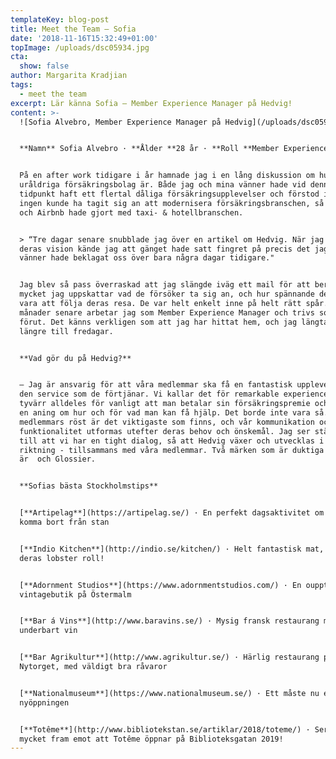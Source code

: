 ```yaml
---
templateKey: blog-post
title: Meet the Team – Sofia
date: '2018-11-16T15:32:49+01:00'
topImage: /uploads/dsc05934.jpg
cta:
  show: false
author: Margarita Kradjian
tags:
  - meet the team
excerpt: Lär känna Sofia – Member Experience Manager på Hedvig!
content: >-
  ![Sofia Alvebro, Member Experience Manager på Hedvig](/uploads/dsc05934.jpg)


  **Namn** Sofia Alvebro · **Ålder **28 år · **Roll **Member Experience Manager


  På en after work tidigare i år hamnade jag i en lång diskussion om hur
  uråldriga försäkringsbolag är. Både jag och mina vänner hade vid denna
  tidpunkt haft ett flertal dåliga försäkringsupplevelser och förstod inte hur
  ingen kunde ha tagit sig an att modernisera försäkringsbranschen, så som Uber
  och Airbnb hade gjort med taxi- & hotellbranschen.


  > “Tre dagar senare snubblade jag över en artikel om Hedvig. När jag läste om
  deras vision kände jag att gänget hade satt fingret på precis det jag och mina
  vänner hade beklagat oss över bara några dagar tidigare."


  Jag blev så pass överraskad att jag slängde iväg ett mail för att berätta hur
  mycket jag uppskattar vad de försöker ta sig an, och hur spännande det kommer
  vara att följa deras resa. De var helt enkelt inne på helt rätt spår. Nu, 6
  månader senare arbetar jag som Member Experience Manager och trivs som aldrig
  förut. Det känns verkligen som att jag har hittat hem, och jag längtar inte
  längre till fredagar.


  **Vad gör du på Hedvig?**


  – Jag är ansvarig för att våra medlemmar ska få en fantastisk upplevelse och
  den service som de förtjänar. Vi kallar det för remarkable experience. Det är
  tyvärr alldeles för vanligt att man betalar sin försäkringspremie och inte har
  en aning om hur och för vad man kan få hjälp. Det borde inte vara så. Våra
  medlemmars röst är det viktigaste som finns, och vår kommunikation och
  funktionalitet utformas utefter deras behov och önskemål. Jag ser ständigt
  till att vi har en tight dialog, så att Hedvig växer och utvecklas i rätt
  riktning - tillsammans med våra medlemmar. Två märken som är duktiga på detta
  är  och Glossier. 


  **Sofias bästa Stockholmstips**


  [**Artipelag**](https://artipelag.se/) · En perfekt dagsaktivitet om man vill
  komma bort från stan


  [**Indio Kitchen**](http://indio.se/kitchen/) · Helt fantastisk mat, prova
  deras lobster roll!


  [**Adornment Studios**](https://www.adornmentstudios.com/) · En oupptäckt
  vintagebutik på Östermalm


  [**Bar á Vins**](http://www.baravins.se/) · Mysig fransk restaurang med
  underbart vin


  [**Bar Agrikultur**](http://www.agrikultur.se/) · Härlig restaurang precis vid
  Nytorget, med väldigt bra råvaror


  [**Nationalmuseum**](https://www.nationalmuseum.se/) · Ett måste nu efter
  nyöppningen


  [**Totême**](http://www.bibliotekstan.se/artiklar/2018/toteme/) · Ser så
  mycket fram emot att Totême öppnar på Biblioteksgatan 2019!
---
```



